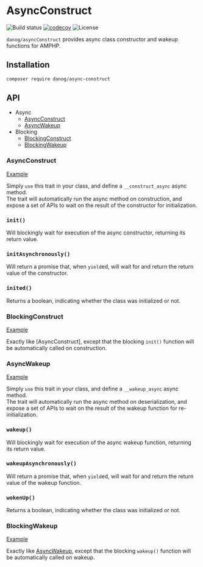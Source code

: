 # AsyncConstruct

![Build status](https://github.com/danog/asyncConstruct/workflows/build/badge.svg)
[![codecov](https://codecov.io/gh/danog/asyncConstruct/branch/master/graph/badge.svg)](https://codecov.io/gh/danog/asyncConstruct)
![License](https://img.shields.io/badge/license-MIT-blue.svg)

`danog/asyncConstruct` provides async class constructor and wakeup functions for AMPHP.  

## Installation

```bash
composer require danog/async-construct
```

## API

* Async
  * [AsyncConstruct](#AsyncConstruct)
  * [AsyncWakeup](#AsyncWakeup)
* Blocking
  * [BlockingConstruct](#BlockingConstruct)
  * [BlockingWakeup](#BlockingWakeup)

### AsyncConstruct

[Example](https://github.com/danog/asyncConstruct/blob/master/examples/async.php)  

Simply `use` this trait in your class, and define a `__construct_async` async method.  
The trait will automatically run the async method on construction, and expose a set of APIs to wait on the result of the constructor for initialization.  

### `init()`

Will blockingly wait for execution of the async constructor, returning its return value.  

### `initAsynchronously()`

Will return a promise that, when `yield`ed, will wait for and return the return value of the constructor.

### `inited()`

Returns a boolean, indicating whether the class was initialized or not.  


### BlockingConstruct

[Example](https://github.com/danog/asyncConstruct/blob/master/examples/blocking.php)  

Exactly like [AsyncConstruct], except that the blocking `init()` function will be automatically called on construction.  

### AsyncWakeup

[Example](https://github.com/danog/asyncConstruct/blob/master/examples/asyncWakeup.php)  

Simply `use` this trait in your class, and define a `__wakeup_async` async method.  
The trait will automatically run the async method on deserialization, and expose a set of APIs to wait on the result of the wakeup function for re-initialization.  

### `wakeup()`

Will blockingly wait for execution of the async wakeup function, returning its return value.  

### `wakeupAsynchronously()`

Will return a promise that, when `yield`ed, will wait for and return the return value of the wakeup function.

### `wokenUp()`

Returns a boolean, indicating whether the class was initialized or not.  


### BlockingWakeup

[Example](https://github.com/danog/asyncConstruct/blob/master/examples/blockingWakeup.php)  

Exactly like [AsyncWakeup](#AsyncWakeup), except that the blocking `wakeup()` function will be automatically called on wakeup.  